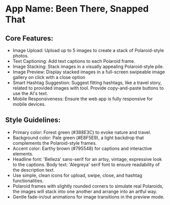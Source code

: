 # **App Name**: Been There, Snapped That

## Core Features:

- Image Upload: Upload up to 5 images to create a stack of Polaroid-style photos.
- Text Captioning: Add text captions to each Polaroid frame.
- Image Stacking: Stack images in a visually appealing Polaroid-style pile.
- Image Preview: Display stacked images in a full-screen swipeable image gallery on click with a close option
- Smart Hashtag Suggestion: Suggest fitting hashtags, like a travel story, related to provided images with tool. Provide copy-and-paste buttons to use the AI's text.
- Mobile Responsiveness: Ensure the web app is fully responsive for mobile devices.

## Style Guidelines:

- Primary color: Forest green (#388E3C) to evoke nature and travel.
- Background color: Pale green (#E8F5E9), a light backdrop that complements the Polaroid-style frames.
- Accent color: Earthy brown (#795548) for captions and interactive elements.
- Headline font: 'Belleza' sans-serif for an artsy, vintage, expressive look to the captions. Body text: 'Alegreya' serif font to ensure readability of the description text.
- Use simple, clean icons for upload, swipe, close, and hashtag functionalities.
- Polaroid frames with slightly rounded corners to simulate real Polaroids, the images will stack into one another and arrange into an artful way.
- Gentle fade-in/out animations for image transitions in the preview mode.